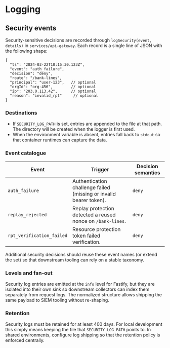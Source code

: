# Logging

## Security events

Security-sensitive decisions are recorded through `logSecurity(event, details)` in `services/api-gateway`. Each record is a single line of JSON with the following shape:

```
{
  "ts": "2024-03-22T10:15:30.123Z",
  "event": "auth_failure",
  "decision": "deny",
  "route": "/bank-lines",
  "principal": "user-123",   // optional
  "orgId": "org-456",        // optional
  "ip": "203.0.113.42",      // optional
  "reason": "invalid_rpt"     // optional
}
```

### Destinations

* If `SECURITY_LOG_PATH` is set, entries are appended to the file at that path. The directory will be created when the logger is first used.
* When the environment variable is absent, entries fall back to `stdout` so that container runtimes can capture the data.

### Event catalogue

| Event | Trigger | Decision semantics |
| --- | --- | --- |
| `auth_failure` | Authentication challenge failed (missing or invalid bearer token). | `deny` |
| `replay_rejected` | Replay protection detected a reused nonce on `/bank-lines`. | `deny` |
| `rpt_verification_failed` | Resource protection token failed verification. | `deny` |

Additional security decisions should reuse these event names (or extend the set) so that downstream tooling can rely on a stable taxonomy.

### Levels and fan-out

Security log entries are emitted at the `info` level for Fastify, but they are isolated into their own sink so downstream collectors can index them separately from request logs. The normalized structure allows shipping the same payload to SIEM tooling without re-shaping.

### Retention

Security logs must be retained for at least 400 days. For local development this simply means keeping the file that `SECURITY_LOG_PATH` points to. In shared environments, configure log shipping so that the retention policy is enforced centrally.
